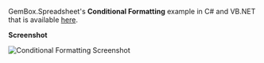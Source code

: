 GemBox.Spreadsheet's **Conditional Formatting** example in C# and VB.NET that is available [here](https://www.gemboxsoftware.com/spreadsheet/examples/c-sharp-vb-net-excel-conditional-formatting/105).

**Screenshot**


![Conditional Formatting Screenshot](https://www.gemboxsoftware.com/Spreadsheet/Examples/Content/AdvancedFeatures/ConditionalFormatting/ConditionalFormatting.png)